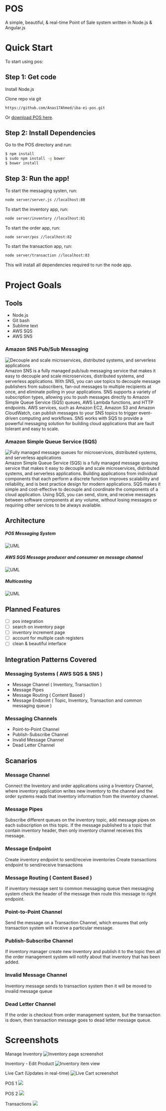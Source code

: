 # POS

A simple, beautiful, & real-time Point of Sale system written in Node.js & Angular.js

# Quick Start

To start using pos:

## Step 1: Get code

Install Node.js

Clone repo via git 
```bash
https://github.com/Anas17Ahmed/iba-ei-pos.git
```

Or [download POS here](https://github.com/Anas17Ahmed/iba-ei-pos.git).

## Step 2: Install Dependencies

Go to the POS directory and run:

```bash
$ npm install
$ sudo npm install -g bower
$ bower install
```

## Step 3: Run the app!

To start the messaging systen, run:

```bash
node server/server.js //localhost:80
```

To start the inventory app, run:

```bash
node server/inventory //localhost:81
```

To start the order app, run:

```bash
node server/pos //localhost:82
```

To start the transaction app, run:

```bash
node server/transaction //localhost:83
```

This will install all dependencies required to run the node app.

# Project Goals

## Tools
- Node.js
- Git bash
- Sublime text
- AWS SQS
- AWS SNS

### Amazon SNS Pub/Sub Messaging
![Decouple and scale microservices, distributed systems, and serverless applications](https://docs.aws.amazon.com/sns/latest/dg/images/sns-mobile-subscribe.png)
Amazon SNS is a fully managed pub/sub messaging service that makes it easy to decouple and scale microservices, distributed systems, and serverless applications. With SNS, you can use topics to decouple message publishers from subscribers, fan-out messages to multiple recipients at once, and eliminate polling in your applications. SNS supports a variety of subscription types, allowing you to push messages directly to Amazon Simple Queue Service (SQS) queues, AWS Lambda functions, and HTTP endpoints. AWS services, such as Amazon EC2, Amazon S3 and Amazon CloudWatch, can publish messages to your SNS topics to trigger event-driven computing and workflows. SNS works with SQS to provide a powerful messaging solution for building cloud applications that are fault tolerant and easy to scale.


### Amazon Simple Queue Service (SQS)
![Fully managed message queues for microservices, distributed systems, and serverless applications](http://fbrnc.net/user/pages/01.blog/2016/03/02.messaging-on-aws/sqs.png)
Amazon Simple Queue Service (SQS) is a fully managed message queuing service that makes it easy to decouple and scale microservices, distributed systems, and serverless applications. Building applications from individual components that each perform a discrete function improves scalability and reliability, and is best practice design for modern applications. SQS makes it simple and cost-effective to decouple and coordinate the components of a cloud application. Using SQS, you can send, store, and receive messages between software components at any volume, without losing messages or requiring other services to be always available.

## Architecture
##### POS Messaging System
![UML](https://github.com/Anas17Ahmed/iba-ei-pos/blob/master/AWS%20MS%20POS%20Architecture.png)

##### AWS SQS Message producer and consumer on message channel
![UML](https://github.com/Anas17Ahmed/iba-ei-pos/blob/master/aws_sqs_message_consumers1.png)

##### Multicasting
![UML](https://github.com/Anas17Ahmed/iba-ei-pos/blob/master/aws_message_multicasts2.png)

## Planned Features
- [ ] pos integration
- [ ] search on inventory page
- [ ] inventory increment page
- [ ] account for multiple cash registers
- [ ] clean & beautiful interface

## Integration Patterns Covered
### Messaging Systems ( AWS SQS & SNS )
- Message Channel ( Inventory, Transaction )
- Message Pipes
- Message Routing ( Content Based )
- Message Endpoint ( Topic, Inventory, Transaction and common messaging queue )

### Messaging Channels
- Point-to-Point Channel
- Publish-Subscribe Channel
- Invalid Message Channel
- Dead Letter Channel

## Scanarios
### Message Channel
Connect the Inventory and order applications using a Inventory Channel, where inventory application writes new inventory to the channel and the order systems reads that inventory information from the inventory channel.

### Message Pipes
Subscribe different queues on the inventory topic, add message pipes on each subscription on this topic. If the message published to a topic that contain inventory header, then only inventory channel receives this message.

### Message Endpoint
Create inventory endpoint to send/receive inventories
Create transactions endpoint to send/receive transactions

### Message Routing ( Content Based )
If inventory message sent to common messaging queue then messaging system check the header of the message then route this message to right endpoint. 

### Point-to-Point Channel
Send the message on a Transaction Channel, which ensures that only transaction system will receive a particular message.

### Publish-Subscribe Channel
If inventory manager create new inventory and publish it to the topic then all the order management system will notify about that inventory that has been added.

### Invalid Message Channel
Inventory message sends to transaction system then it will be moved to invalid message queue

### Dead Letter Channel
If the order is checkout from order management system, but the transaction is down, then transaction message goes to dead letter message queue. 

# Screenshots
Manage Inventory
![Inventory page screenshot](https://raw.githubusercontent.com/afaqurk/screenshots/master/hunts-point-pos/inventory.png)

Inventory - Edit Product
![Inventory item view](https://raw.githubusercontent.com/afaqurk/screenshots/master/hunts-point-pos/item.png)

Live Cart (Updates in real-time)
![Live Cart screenshot](https://raw.githubusercontent.com/afaqurk/screenshots/master/hunts-point-pos/live-cart.png)

POS 1
![](https://raw.githubusercontent.com/afaqurk/screenshots/master/hunts-point-pos/checkout-screen.png)

POS 2
![](https://raw.githubusercontent.com/afaqurk/screenshots/master/hunts-point-pos/checkout-modal.png)

Transactions
![](https://raw.githubusercontent.com/afaqurk/screenshots/master/hunts-point-pos/transactions.png)
